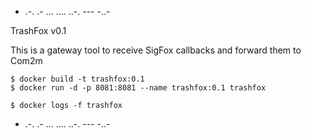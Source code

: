 - .-. .- ... .... ..-. --- -..-

TrashFox v0.1

This is a gateway tool to receive SigFox callbacks and forward them to Com2m

```
$ docker build -t trashfox:0.1
$ docker run -d -p 8081:8081 --name trashfox:0.1 trashfox

$ docker logs -f trashfox
```

- .-. .- ... .... ..-. --- -..-
